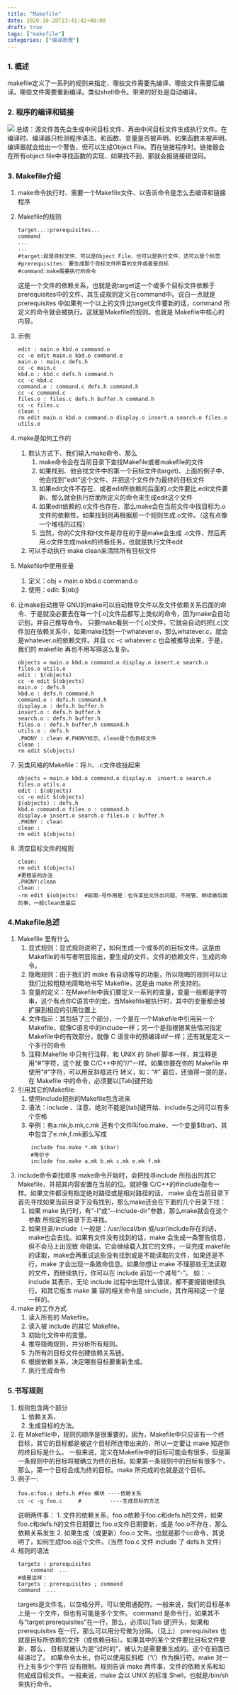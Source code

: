 ```yaml
---
title: "Makefile"
date: 2020-10-28T13:41:42+08:00
draft: true
tags: ["makefile"]
categories: ["编译原理"]
---
```


### 1. 概述
makefile定义了一系列的规则来指定、哪些文件需要先编译、哪些文件需要后编译。哪些文件需要重新编译。类似shell命令。带来的好处是自动编译。

### 2. 程序的编译和链接
![](/images/compile_theory/00001.jpeg)
总结：源文件首先会生成中间目标文件、再由中间目标文件生成执行文件。在编译时、编译器只检测程序语法、和函数、变量是否被声明、如果函数未被声明、编译器就会给出一个警告、但可以生成Object File。而在链接程序时。链接器会在所有object file中寻找函数的实现、如果找不到、那就会报链接错误码。
### 3. Makefile介绍
1. make命令执行时、需要一个Makefile文件、以告诉命令是怎么去编译和链接程序
2. Makefile的规则
	```shell
	target...:prerequisites...
	command
	...
	...
	#target:就是目标文件、可以是Object File、也可以是执行文件、还可以是个标签
	#prerequisites: 要生成那个目标文件所需的文件或者是目标
	#command:make需要执行的命令
    ```
	这是一个文件的依赖关系，也就是说target这一个或多个目标文件依赖于prerequisites中的文件、其生成规则定义在command中。说白一点就是prerequisites 中如果有一个以上的文件比target文件要新的话，command 所定义的命令就会被执行。这就是Makefile的规则。也就是 Makefile中核心的内容。 

3. 示例
	```shell
	edit : main.o kbd.o command.o
	cc -o edit main.o kbd.o command.o
	main.o : main.c defs.h
	cc -c main.c
	kbd.o : kbd.c defs.h command.h
	cc -c kbd.c
	command.o : command.c defs.h command.h	
	cc -c command.c
	files.o : files.c defs.h buffer.h command.h
	cc -c files.c
	clean :
	rm edit main.o kbd.o command.o display.o insert.o search.o files.o utils.o 
    ```

4. make是如何工作的
	1. 默认方式下、我们输入make命令、那么
		1. make命令会在当前目录下查找Makefile或者makefile的文件
		2. 如果找到、他会找文件中的第一个目标文件(target)、上面的例子中、他会找到"edit"这个文件、并把这个文件作为最终的目标文件
		3. 如果edit文件不存在、或者edit所依赖的后面的.o文件要比.edit文件要新、那么就会执行后面所定义的命令来生成edit这个文件
		4. 如果edit依赖的.o文件也存在、那么make会在当前文件中找目标为.o文件的依赖性，如果找到则再根据那一个规则生成.o文件。（这有点像一个堆栈的过程） 
		5. 当然，你的C文件和H文件是存在的于是make会生成 .o文件，然后再用.o文件生成make的终极任务，也就是执行文件edit
	2. 可以手动执行 make clean来清除所有目标文件

5. Makefile中使用变量
	1. 定义：obj = main.o kbd.o command.o
	2. 使用：edit: $(obj)

6. 让make自动推导
GNU的make可以自动推导文件以及文件依赖关系后面的命令、于是就没必要去在每一个[.o]文件后都写上类似的命令，因为make会自动识别，并自己推导命令。 只要make看到一个[.o]文件，它就会自动的把[.c]文件加在依赖关系中，如果make找到一个whatever.o，那么whatever.c，就会是whatever.o的依赖文件。并且 cc -c whatever.c 也会被推导出来，于是，我们的 makefile 再也不用写得这么复杂。
	```shell
	objects = main.o kbd.o command.o display.o insert.o search.o files.o utils.o
	edit : $(objects)  
	cc -o edit $(objects)
	main.o : defs.h
	kbd.o : defs.h command.h
	command.o : defs.h command.h
	display.o : defs.h buffer.h  
	insert.o : defs.h buffer.h  
	search.o : defs.h buffer.h  
	files.o : defs.h buffer.h command.h
	utils.o : defs.h
	.PHONY : clean #.PHONY标示、clean是个伪目标文件
	clean :
	rm edit $(objects)   
    ```

7. 另类风格的Makefile：将.h、.c文件收拢起来
	```shell
	objects = main.o kbd.o command.o display.o  insert.o search.o files.o utils.o
	edit : $(objects)
	cc -o edit $(objects)    
	$(objects) : defs.h  
	kbd.o command.o files.o : command.h  
	display.o insert.o search.o files.o : buffer.h    
	.PHONY : clean  
	clean :  
	rm edit $(objects) 
    ```

8. 清空目标文件的规则
	```shell
	clean:  
	rm edit $(objects)
	#更稳妥的办法
	.PHONY:clean
	clean :  
	-rm edit $(objects)  #前面-号作用是：也许某些文件出问题、不用管、继续做后面的事、一般clean放最后
    ```

### 4.Makefile总述 
1. Makefile 里有什么
	1. 显式规则：显式规则说明了，如何生成一个或多的的目标文件。这是由Makefile的书写者明显指出，要生成的文件，文件的依赖文件，生成的命令。 
	2. 隐晦规则：由于我们的 make 有自动推导的功能，所以隐晦的规则可以让我们比较粗糙地简略地书写 Makefile，这是由 make 所支持的。 
	3. 变量的定义：在Makefile中我们要定义一系列的变量，变量一般都是字符串，这个有点你C语言中的宏，当Makefile被执行时，其中的变量都会被扩展到相应的引用位置上
	4. 文件指示：其包括了三个部分，一个是在一个Makefile中引用另一个Makefile，就像C语言中的include一样；另一个是指根据某些情况指定Makefile中的有效部分，就像 C 语言中的预编译#if一样；还有就是定义一个多行的命令
	5. 注释:Makefile 中只有行注释，和 UNIX 的 Shell 脚本一样，其注释是用“#”字符，这个就 像 C/C++中的“//”一样。如果你要在你的 Makefile 中使用“#”字符，可以用反斜框进行 转义，如：“\#”
	最后，还值得一提的是，在 Makefile 中的命令，必须要以[Tab]键开始
2. 引用其它的Makefile:
	1. 使用include把别的Makefile包含进来
	2. 语法：include <filename> 、注意、绝对不能是[tab]键开始、include与<filename>之间可以有多个空格
	3. 举例：有a.mk,b.mk,c.mk 还有个文件叫foo.make、一个变量$(bar)、其中包含了e.mk,f.mk那么写成
	```shell
		include foo.make *.mk $(bar)
		#等价于
		include foo.make a.mk b.mk c.mk e.mk f.mk
    ```
3. include命令查找顺序
make命令开始时，会把找寻include 所指出的其它 Makefile，并把其内容安置在当前的位。就好像 C/C++的#include指令一样。如果文件都没有指定绝对路径或是相对路径的话， make 会在当前目录下首先寻找如果当前目录下没有找到，那么make还会在下面的几个目录下找：
	1. 如果 make 执行时，有“-I”或“--include-dir”参数，那么make就会在这个参数 所指定的目录下去寻找。  
	2. 如果目录<prefix>/include（一般是：/usr/local/bin 或/usr/include存在的话，make也会去找。如果有文件没有找到的话，make 会生成一条警告信息，但不会马上出现致 命错误。它会继续载入其它的文件，一旦完成 makefile 的读取，make会再重试这些没有找到或是不能读取的文件，如果还是不行，make 才会出现一条致命信息。如果你想让 make 不理那些无法读取的文件，而继续执行，你可以在 include 前加一个减号“-”。 
	如： -include <filename>  其表示，无论 include 过程中出现什么错误，都不要报错继续执行。和其它版本 make 兼 容的相关命令是 sinclude，其作用和这一个是一样的。
4. make 的工作方式
	1. 读入所有的 Makefile。  
	2. 读入被 include 的其它 Makefile。  
	3. 初始化文件中的变量。  
	4. 推导隐晦规则，并分析所有规则。  
	5. 为所有的目标文件创建依赖关系链。  
	6. 根据依赖关系，决定哪些目标要重新生成。 
	7. 执行生成命令

### 5.书写规则
1. 规则包含两个部分
	1. 依赖关系、
	2. 生成目标的方法。
2. 在 Makefile中，规则的顺序是很重要的，因为，Makefile中只应该有一个终目标，其它的目标都是被这个目标所连带出来的，所以一定要让 make 知道你的终目标是什么。 一般来说，定义在Makefile中的目标可能会有很多，但是第一条规则中的目标将被确立为终的目标。如果第一条规则中的目标有很多个，那么，第一个目标会成为终的目标。make 所完成的也就是这个目标。 
3. 例子一:
	```shell
	foo.o:foo.c defs.h #foo 模块 ----依赖关系
	cc -c -g foo.c     #         ----生成目标的方法
    ```
    说明两件事：
    	1. 文件的依赖关系，foo.o依赖于foo.c和defs.h的文件，如果foo.c和defs.h的文件日期要比 foo.o文件日期要新，或是 foo.o不存在，那么依赖关系发生
    	2. 如果生成（或更新）foo.o 文件。也就是那个cc命令，其说明了，如何生成foo.o这个文件。（当然 foo.c 文件 include 了 defs.h 文件）
4. 规则的语法
	```shell
	targets : prerequisites
		command  ...  
	#或是这样：
	targets : prerequisites ; command
	command  ... 
    ```
    targets是文件名，以空格分开，可以使用通配符。一般来说，我们的目标基本上是一 个文件，但也有可能是多个文件。  command 是命令行，如果其不与“target:prerequisites”在一行，那么，必须以[Tab 键]开头，如果和 prerequisites 在一行，那么可以用分号做为分隔。（见上） prerequisites 也就是目标所依赖的文件（或依赖目标）。如果其中的某个文件要比目标文件要新，那么， 目标就被认为是“过时的”，被认为是需要重生成的。这个在前面已经讲过了。    如果命令太长，你可以使用反斜框（‘\’）作为换行符。make 对一行上有多少个字符 没有限制。规则告诉 make 两件事，文件的依赖关系和如何成成目标文件。    一般来说，make 会以 UNIX 的标准 Shell，也就是/bin/sh 来执行命令。